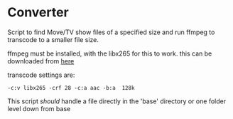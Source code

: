 # Converter
Script to find Move/TV show files of a specified size and run ffmpeg to transcode to a smaller file size.

ffmpeg must be installed, with the libx265 for this to work.
this can be downloaded from [here](https://ffmpeg.org/download.html)

transcode settings are:
```
-c:v libx265 -crf 28 -c:a aac -b:a  128k
```

This script *should* handle a file directly in the 'base' directory
or one folder level down from base